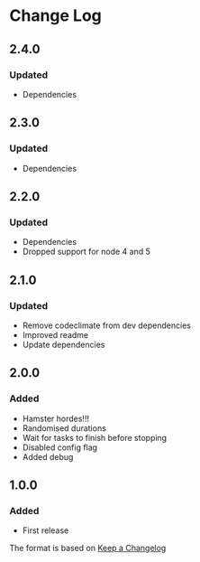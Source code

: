 # Change Log

## 2.4.0
### Updated
- Dependencies

## 2.3.0
### Updated
- Dependencies

## 2.2.0
### Updated
- Dependencies
- Dropped support for node 4 and 5

## 2.1.0
### Updated
- Remove codeclimate from dev dependencies
- Improved readme
- Update dependencies

## 2.0.0
### Added
- Hamster hordes!!!
- Randomised durations
- Wait for tasks to finish before stopping
- Disabled config flag
- Added debug

## 1.0.0
### Added
- First release

The format is based on [Keep a Changelog](http://keepachangelog.com/)
